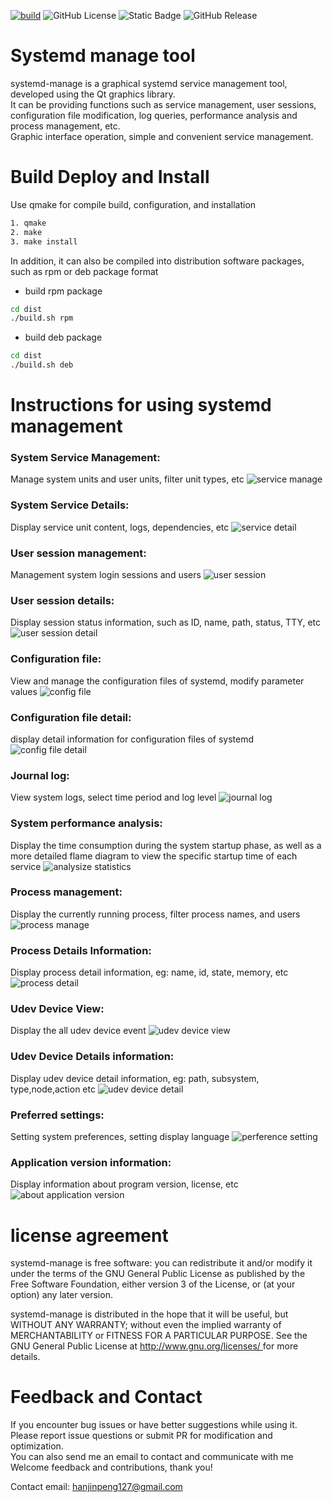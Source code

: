 [![build](https://github.com/prownd/systemd-manage/actions/workflows/main.yml/badge.svg)](https://github.com/prownd/systemd-manage/actions/workflows/main.yml)
![GitHub License](https://img.shields.io/github/license/prownd/systemd-manage)
![Static Badge](https://img.shields.io/badge/qt-%3E%3D5-green)
![GitHub Release](https://img.shields.io/github/v/release/prownd/systemd-manage)

# Systemd manage tool
systemd-manage is a graphical systemd service management tool, developed using the Qt graphics library.  
It can be providing functions such as service management, user sessions, configuration file modification, log queries, performance analysis and process management, etc.  
Graphic interface operation, simple and convenient service management.

# Build Deploy and Install
Use qmake for compile build, configuration, and installation

```bash
1. qmake
2. make
3. make install
```

In addition, it can also be compiled into distribution software packages, such as rpm or deb package format

- build rpm package
```bash
cd dist
./build.sh rpm
```

- build deb package
```bash
cd dist
./build.sh deb
```

# Instructions for using systemd management
### System Service Management:
Manage system units and user units, filter unit types, etc
![service manage](./images/en/service-manage-view-1.png "systemd service unit manage")

### System Service Details:
Display service unit content, logs, dependencies, etc
![service detail](images/en/service-detail-view-1.png "service unit detail")

### User session management:
Management system login sessions and users
![user session](images/en/user-session-view-1.png "user session info")

### User session details:
Display session status information, such as ID, name, path, status, TTY, etc
![user session detail](images/en/user-session-detail-1.png "show user session detail")

### Configuration file:
View and manage the configuration files of systemd, modify parameter values
![config file](images/en/config-file-view-1.png "config file info")

### Configuration file detail:
display  detail information for configuration files of systemd
![config file detail](images/en/config-file-detail-1.png "config file detail")

### Journal log:
View system logs, select time period and log level
![journal log](images/en/journal-log-view-1.png "show journal log")

### System performance analysis:
Display the time consumption during the system startup phase, as well as a more detailed flame diagram to view the specific startup time of each service
![analysize statistics](images/en/analysize-statistics-view-1.png "systemd performance analysize statistics")

### Process management:
Display the currently running process, filter process names, and users
![process manage](images/en/process-manage-view-1.png "process management")

### Process Details Information:
Display process detail information, eg: name, id, state, memory, etc
![process detail](images/en/process-detail-view-1.png "process detail information")

### Udev Device View:
Display the all udev device event
![udev device view](images/en/udev-device-view-1.png "udev device view")

### Udev Device Details information:
Display udev device detail information, eg: path,  subsystem, type,node,action etc
![udev device detail](images/en/udev-device-detail-1.png "udev device detail information")

### Preferred settings:
Setting system preferences, setting display language
![perference setting](images/en/setting-view-1.png "program perference setting")

### Application version information:
Display information about program version, license, etc
![about application version](images/en/about-view-1.png "abuot version info")

# license agreement
systemd-manage is free software: you can redistribute it and/or modify it under the terms of the GNU General Public License as published by the Free Software Foundation, either version 3 of the License, or (at your option) any later version.

systemd-manage is distributed in the hope that it will be useful, but WITHOUT ANY WARRANTY; without even the implied warranty of MERCHANTABILITY or FITNESS FOR A PARTICULAR PURPOSE. See the GNU General Public License at [ http://www.gnu.org/licenses/ ]( http://www.gnu.org/licenses/ ) for more details.

# Feedback and Contact
If you encounter bug issues or have better suggestions while using it.  
Please report issue questions or submit PR for modification and optimization.  
You can also send me an email to contact and communicate with me  
Welcome feedback and contributions, thank you!

Contact email:  [hanjinpeng127@gmail.com](mailto:hanjinpeng127@gmail.com)
